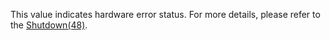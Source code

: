 This value indicates hardware error status. For more details, please refer to the [Shutdown(48)](#shutdown).
